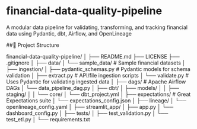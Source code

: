 # financial-data-quality-pipeline
A modular data pipeline for validating, transforming, and tracking financial data using Pydantic, dbt, Airflow, and OpenLineage

##📁 Project Structure

financial-data-quality-pipeline/
│
├── README.md
├── LICENSE
├── .gitignore
│
├── data/
│   └── sample_data/           # Sample financial datasets
│
├── ingestion/
│   ├── pydantic_schemas.py    # Pydantic models for schema validation
│   ├── extract.py             # API/file ingestion scripts
│   └── validate.py            # Uses Pydantic for validating ingested data
│
├── dags/                      # Apache Airflow DAGs
│   └── data_pipeline_dag.py
│
├── dbt/
│   ├── models/
│   │   ├── staging/
│   │   └── core/
│   └── dbt_project.yml
│
├── expectations/              # Great Expectations suite
│   └── expectations_config.json
│
├── lineage/
│   └── openlineage_config.yaml
│
├── streamlit_app/
│   ├── app.py
│   └── dashboard_config.py
│
├── tests/
│   ├── test_validation.py
│   └── test_etl.py
│
└── requirements.txt
